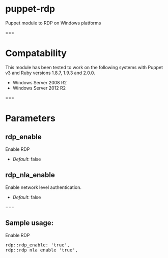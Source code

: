 # puppet-rdp

Puppet module to RDP on Windows platforms

===

# Compatability

This module has been tested to work on the following systems with Puppet v3 and Ruby versions 1.8.7, 1.9.3 and 2.0.0.

 * Windows Server 2008 R2
 * Windows Server 2012 R2

===

# Parameters

rdp_enable
-----------
Enable RDP

- *Default*: false

rdp_nla_enable
---------------------------
Enable network level authentication.

- *Default*: false

===

## Sample usage:
Enable RDP

<pre>
rdp::rdp_enable: 'true',
rdp::rdp_nla_enable 'true',
</pre>
